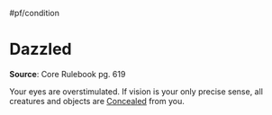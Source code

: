 #pf/condition
# Dazzled
**Source**: Core Rulebook pg. 619

Your eyes are overstimulated. If vision is your only precise sense, all creatures and objects are [Concealed](Concealed.md) from you.